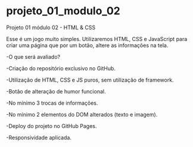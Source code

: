 # projeto_01_modulo_02
Projeto 01 módulo 02 - HTML &amp; CSS

Esse é um jogo muito simples. Utilizaremos HTML, CSS e JavaScript para criar uma página que por um botão, altere as informações na tela.

-O que será avaliado?

-Criação do repositório exclusivo no GitHub.

-Utilização de HTML, CSS e JS puros, sem utilização de framework.

-Botão de alteração de humor funcional.

-No mínimo 3 trocas de informações.

-No mínimo 2 elementos do DOM alterados (texto e imagem).

-Deploy do projeto no GitHub Pages.

-Responsividade aplicada.

